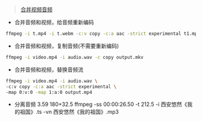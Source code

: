 > [合并视频音频](https://vimsky.com/article/3687.html)

+ 合并音频和视频，给音频重新编码
```bash
ffmpeg -i t.mp4 -i t.webm -c:v copy -c:a aac -strict experimental t1.mp4
```
+ 合并音频和视频，复制音频(不需要重新编码)
```bash
ffmpeg -i video.mp4 -i audio.wav -c copy output.mkv
```
+ 合并音频和视频，替换音频流
```bash
ffmpeg -i video.mp4 -i audio.wav \
-c:v copy -c:a aac -strict experimental \
-map 0:v:0 -map 1:a:0 output.mp4
```


+ 分离音频
3.59
180+32.5
    ffmpeg -ss 00:00:26.50 -t 212.5 -i 西安悠然《我的祖国》.ts -vn 西安悠然《我的祖国》.mp3